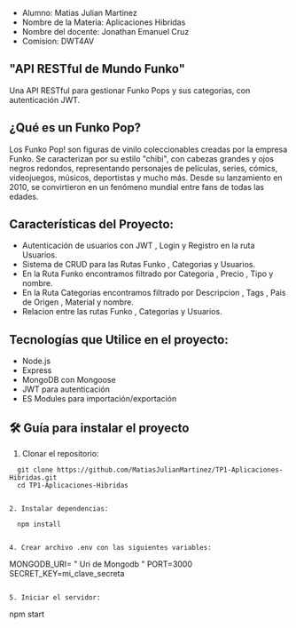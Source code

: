 - Alumno: Matias Julian Martinez
- Nombre de la Materia: Aplicaciones Hibridas
- Nombre del docente: Jonathan Emanuel Cruz
- Comision: DWT4AV


## "API RESTful de Mundo Funko" 

Una API RESTful para gestionar Funko Pops y sus categorias, con autenticación JWT.

## ¿Qué es un Funko Pop? 
Los Funko Pop! son figuras de vinilo coleccionables creadas por la empresa Funko. Se caracterizan por su estilo "chibi", con cabezas grandes y ojos negros redondos, representando personajes de películas, series, cómics, videojuegos, músicos, deportistas y mucho más. Desde su lanzamiento en 2010, se convirtieron en un fenómeno mundial entre fans de todas las edades.


 ## Características del Proyecto:

- Autenticación de usuarios con JWT , Login y Registro en la ruta Usuarios.
- Sistema de CRUD para las Rutas Funko , Categorias y Usuarios.
- En la Ruta Funko encontramos filtrado por Categoria , Precio , Tipo y nombre.
- En la Ruta Categorias encontramos filtrado por Descripcion , Tags , Pais de Origen , Material y nombre.
- Relacion entre las rutas Funko , Categorias y Usuarios.


## Tecnologías que Utilice en el proyecto:

- Node.js
- Express
- MongoDB con Mongoose
- JWT para autenticación
- ES Modules para importación/exportación

## 🛠️ Guía para instalar el proyecto


1. Clonar el repositorio:
```
  git clone https://github.com/MatiasJulianMartinez/TP1-Aplicaciones-Hibridas.git
  cd TP1-Aplicaciones-Hibridas
   

2. Instalar dependencias:
```
      npm install

```

4. Crear archivo .env con las siguientes variables:
```
   MONGODB_URI= " Uri de Mongodb "
   PORT=3000
   SECRET_KEY=mi_clave_secreta
```

5. Iniciar el servidor:
```
   npm start
```


